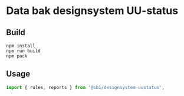 # Data bak designsystem UU-status

## Build

```
npm install
npm run build
npm pack
```

## Usage


```js
import { rules, reports } from '@sb1/designsystem-uustatus',
```
